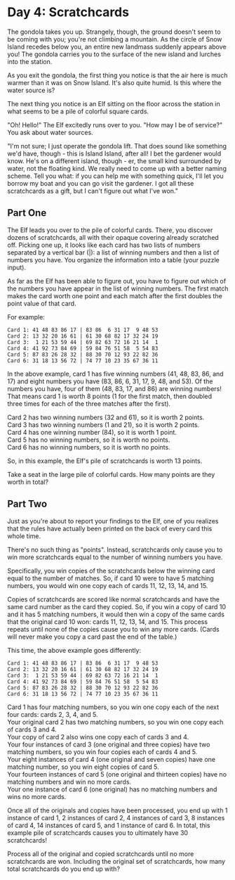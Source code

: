 # Day 4: Scratchcards

The gondola takes you up. Strangely, though, the ground doesn't seem to be coming with you; you're not climbing a mountain. As the circle of Snow Island recedes below you, an entire new landmass suddenly appears above you! The gondola carries you to the surface of the new island and lurches into the station.

As you exit the gondola, the first thing you notice is that the air here is much warmer than it was on Snow Island. It's also quite humid. Is this where the water source is?

The next thing you notice is an Elf sitting on the floor across the station in what seems to be a pile of colorful square cards.

"Oh! Hello!" The Elf excitedly runs over to you. "How may I be of service?" You ask about water sources.

"I'm not sure; I just operate the gondola lift. That does sound like something we'd have, though - this is Island Island, after all! I bet the gardener would know. He's on a different island, though - er, the small kind surrounded by water, not the floating kind. We really need to come up with a better naming scheme. Tell you what: if you can help me with something quick, I'll let you borrow my boat and you can go visit the gardener. I got all these scratchcards as a gift, but I can't figure out what I've won."

## Part One

The Elf leads you over to the pile of colorful cards. There, you discover dozens of scratchcards, all with their opaque covering already scratched off. Picking one up, it looks like each card has two lists of numbers separated by a vertical bar (|): a list of winning numbers and then a list of numbers you have. You organize the information into a table (your puzzle input).

As far as the Elf has been able to figure out, you have to figure out which of the numbers you have appear in the list of winning numbers. The first match makes the card worth one point and each match after the first doubles the point value of that card.

For example:

    Card 1: 41 48 83 86 17 | 83 86  6 31 17  9 48 53
    Card 2: 13 32 20 16 61 | 61 30 68 82 17 32 24 19
    Card 3:  1 21 53 59 44 | 69 82 63 72 16 21 14  1
    Card 4: 41 92 73 84 69 | 59 84 76 51 58  5 54 83
    Card 5: 87 83 26 28 32 | 88 30 70 12 93 22 82 36
    Card 6: 31 18 13 56 72 | 74 77 10 23 35 67 36 11

In the above example, card 1 has five winning numbers (41, 48, 83, 86, and 17) and eight numbers you have (83, 86, 6, 31, 17, 9, 48, and 53). Of the numbers you have, four of them (48, 83, 17, and 86) are winning numbers! That means card 1 is worth 8 points (1 for the first match, then doubled three times for each of the three matches after the first).

Card 2 has two winning numbers (32 and 61), so it is worth 2 points.  
Card 3 has two winning numbers (1 and 21), so it is worth 2 points.  
Card 4 has one winning number (84), so it is worth 1 point.  
Card 5 has no winning numbers, so it is worth no points.  
Card 6 has no winning numbers, so it is worth no points.  

So, in this example, the Elf's pile of scratchcards is worth 13 points.

Take a seat in the large pile of colorful cards. How many points are they worth in total?

## Part Two

Just as you're about to report your findings to the Elf, one of you realizes that the rules have actually been printed on the back of every card this whole time.

There's no such thing as "points". Instead, scratchcards only cause you to win more scratchcards equal to the number of winning numbers you have.

Specifically, you win copies of the scratchcards below the winning card equal to the number of matches. So, if card 10 were to have 5 matching numbers, you would win one copy each of cards 11, 12, 13, 14, and 15.

Copies of scratchcards are scored like normal scratchcards and have the same card number as the card they copied. So, if you win a copy of card 10 and it has 5 matching numbers, it would then win a copy of the same cards that the original card 10 won: cards 11, 12, 13, 14, and 15. This process repeats until none of the copies cause you to win any more cards. (Cards will never make you copy a card past the end of the table.)

This time, the above example goes differently:

    Card 1: 41 48 83 86 17 | 83 86  6 31 17  9 48 53
    Card 2: 13 32 20 16 61 | 61 30 68 82 17 32 24 19
    Card 3:  1 21 53 59 44 | 69 82 63 72 16 21 14  1
    Card 4: 41 92 73 84 69 | 59 84 76 51 58  5 54 83
    Card 5: 87 83 26 28 32 | 88 30 70 12 93 22 82 36
    Card 6: 31 18 13 56 72 | 74 77 10 23 35 67 36 11


Card 1 has four matching numbers, so you win one copy each of the next four cards: cards 2, 3, 4, and 5.  
Your original card 2 has two matching numbers, so you win one copy each of cards 3 and 4.  
Your copy of card 2 also wins one copy each of cards 3 and 4.  
Your four instances of card 3 (one original and three copies) have two matching numbers, so you win four copies each of cards 4 and 5.  
Your eight instances of card 4 (one original and seven copies) have one matching number, so you win eight copies of card 5.  
Your fourteen instances of card 5 (one original and thirteen copies) have no matching numbers and win no more cards.  
Your one instance of card 6 (one original) has no matching numbers and wins no more cards.  

Once all of the originals and copies have been processed, you end up with 1 instance of card 1, 2 instances of card 2, 4 instances of card 3, 8 instances of card 4, 14 instances of card 5, and 1 instance of card 6. In total, this example pile of scratchcards causes you to ultimately have 30 scratchcards!

Process all of the original and copied scratchcards until no more scratchcards are won. Including the original set of scratchcards, how many total scratchcards do you end up with?
